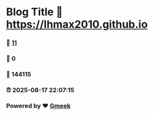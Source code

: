 # Blog Title :link: https://lhmax2010.github.io 
### :page_facing_up: [11](https://lhmax2010.github.io/tag.html) 
### :speech_balloon: 0 
### :hibiscus: 144115 
### :alarm_clock: 2025-08-17 22:07:15 
### Powered by :heart: [Gmeek](https://github.com/Meekdai/Gmeek)
